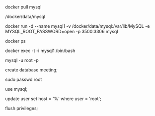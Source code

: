 #
docker pull mysql

/docker/data/mysql

docker run -d --name mysql1 -v /docker/data/mysql:/var/lib/MySQL -e MYSQL_ROOT_PASSWORD=open -p 3500:3306 mysql

docker ps

docker exec -t -i mysql1 /bin/bash

mysql -u root -p

create database meeting;

sudo passwd root

use mysql;

update user set host = '%' where user = 'root';

flush privileges;

